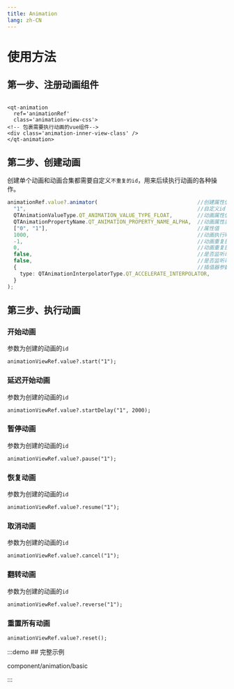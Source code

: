 ```yaml
---
title: Animation
lang: zh-CN
---
```


# 使用方法

## 第一步、注册动画组件

```vue

<qt-animation
  ref='animationRef'
  class='animation-view-css'>
<!-- 包裹需要执行动画的vue组件-->
<div class='animation-inner-view-class' />
</qt-animation>
```

## 第二步、创建动画

创建单个动画和动画合集都需要自定义`不重复的id`，用来后续执行动画的各种操作。

```ts
animationRef.value?.animator(                                //创建属性值的动画
  "1",                                                       //自定义id
  QTAnimationValueType.QT_ANIMATION_VALUE_TYPE_FLOAT,        //动画属性值类型
  QTAnimationPropertyName.QT_ANIMATION_PROPERTY_NAME_ALPHA,  //动画属性类型
  ["0", "1"],                                                //属性值
  1000,                                                      //动画执行时间
  -1,                                                        //动画重复执行模式
  0,                                                         //动画重复执行次数
  false,                                                     //是否监听动画执行状态变化
  false,                                                     //是否监听动画执行属性值变化
  {                                                          //插值器参数对象
    type: QTAnimationInterpolatorType.QT_ACCELERATE_INTERPOLATOR,
  }
);
```

## 第三步、执行动画

### 开始动画

参数为创建的动画的`id`

`animationViewRef.value?.start("1");`

### 延迟开始动画

参数为创建的动画的`id`

`animationViewRef.value?.startDelay("1", 2000);`

### 暂停动画

参数为创建的动画的`id`

`animationViewRef.value?.pause("1");`

### 恢复动画

参数为创建的动画的`id`

`animationViewRef.value?.resume("1");`

### 取消动画

参数为创建的动画的`id`

`animationViewRef.value?.cancel("1");`

### 翻转动画

参数为创建的动画的`id`

`animationViewRef.value?.reverse("1");`

### 重置所有动画

`animationViewRef.value?.reset();`

:::demo ## 完整示例

component/animation/basic

:::
